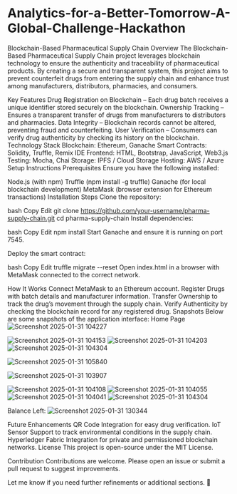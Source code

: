 # Analytics-for-a-Better-Tomorrow-A-Global-Challenge-Hackathon
Blockchain-Based Pharmaceutical Supply Chain
Overview
The Blockchain-Based Pharmaceutical Supply Chain project leverages blockchain technology to ensure the authenticity and traceability of pharmaceutical products. By creating a secure and transparent system, this project aims to prevent counterfeit drugs from entering the supply chain and enhance trust among manufacturers, distributors, pharmacies, and consumers.

Key Features
Drug Registration on Blockchain – Each drug batch receives a unique identifier stored securely on the blockchain.
Ownership Tracking – Ensures a transparent transfer of drugs from manufacturers to distributors and pharmacies.
Data Integrity – Blockchain records cannot be altered, preventing fraud and counterfeiting.
User Verification – Consumers can verify drug authenticity by checking its history on the blockchain.
Technology Stack
Blockchain: Ethereum, Ganache
Smart Contracts: Solidity, Truffle, Remix IDE
Frontend: HTML, Bootstrap, JavaScript, Web3.js
Testing: Mocha, Chai
Storage: IPFS / Cloud Storage
Hosting: AWS / Azure
Setup Instructions
Prerequisites
Ensure you have the following installed:

Node.js (with npm)
Truffle (npm install -g truffle)
Ganache (for local blockchain development)
MetaMask (browser extension for Ethereum transactions)
Installation Steps
Clone the repository:

bash
Copy
Edit
git clone https://github.com/your-username/pharma-supply-chain.git
cd pharma-supply-chain
Install dependencies:

bash
Copy
Edit
npm install
Start Ganache and ensure it is running on port 7545.

Deploy the smart contract:

bash
Copy
Edit
truffle migrate --reset
Open index.html in a browser with MetaMask connected to the correct network.

How It Works
Connect MetaMask to an Ethereum account.
Register Drugs with batch details and manufacturer information.
Transfer Ownership to track the drug’s movement through the supply chain.
Verify Authenticity by checking the blockchain record for any registered drug.
Snapshots
Below are some snapshots of the application interface:
Home Page
![Screenshot 2025-01-31 104227](https://github.com/user-attachments/assets/4e0d2a5f-9756-4bba-840f-de501461f26f)

![Screenshot 2025-01-31 104153](https://github.com/user-attachments/assets/b9670466-1def-4b20-b1d8-c3bc56efb363)
![Screenshot 2025-01-31 104203](https://github.com/user-attachments/assets/ad8589ca-252c-442e-8391-9eaaf555fa8d)
![Screenshot 2025-01-31 104304](https://github.com/user-attachments/assets/2e2ef3f4-2f69-4941-88a6-4e26f8f6c6c5)


![Screenshot 2025-01-31 105840](https://github.com/user-attachments/assets/f714b14f-d2a4-4d3b-918a-a87c0c8b31e0)


![Screenshot 2025-01-31 103907](https://github.com/user-attachments/assets/c3d57c9a-1c6c-4de9-87af-cc181a1c5710)

![Screenshot 2025-01-31 104108](https://github.com/user-attachments/assets/ae81c683-20cb-49b1-a7f5-b3edb63d5e06)
![Screenshot 2025-01-31 104055](https://github.com/user-attachments/assets/a77d4de0-759d-4960-94c5-5d288144062e)
![Screenshot 2025-01-31 104041](https://github.com/user-attachments/assets/fd2430cd-fc59-417e-835f-d6ea644637f2)
![Screenshot 2025-01-31 104304](https://github.com/user-attachments/assets/101d55e8-4f99-40b5-ac45-0d0775c670e7)

Balance Left:
![Screenshot 2025-01-31 130344](https://github.com/user-attachments/assets/45e80f98-391c-42e5-bb3c-88ecd53d698d)



Future Enhancements
QR Code Integration for easy drug verification.
IoT Sensor Support to track environmental conditions in the supply chain.
Hyperledger Fabric Integration for private and permissioned blockchain networks.
License
This project is open-source under the MIT License.

Contribution
Contributions are welcome. Please open an issue or submit a pull request to suggest improvements.

Let me know if you need further refinements or additional sections. 🚀
